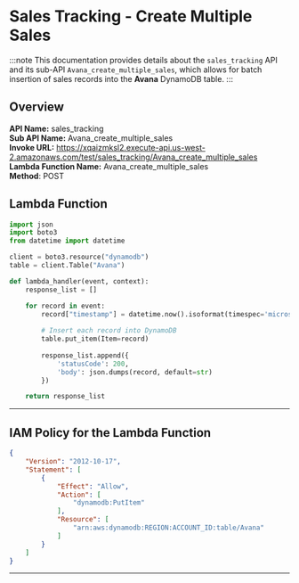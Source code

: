 # Sales Tracking - Create Multiple Sales

:::note
This documentation provides details about the `sales_tracking` API and its sub-API `Avana_create_multiple_sales`, which allows for batch insertion of sales records into the **Avana** DynamoDB table.
:::

## Overview

**API Name:** sales_tracking  
**Sub API Name:** Avana_create_multiple_sales  
**Invoke URL:** https://xqaizmksl2.execute-api.us-west-2.amazonaws.com/test/sales_tracking/Avana_create_multiple_sales  
**Lambda Function Name:** Avana_create_multiple_sales  
**Method**: POST  

## Lambda Function

```python
import json
import boto3
from datetime import datetime

client = boto3.resource("dynamodb")
table = client.Table("Avana")

def lambda_handler(event, context):
    response_list = []

    for record in event:
        record["timestamp"] = datetime.now().isoformat(timespec='microseconds')
        
        # Insert each record into DynamoDB
        table.put_item(Item=record)
        
        response_list.append({
            'statusCode': 200,
            'body': json.dumps(record, default=str)
        })

    return response_list
```

---

## IAM Policy for the Lambda Function

```json
{
    "Version": "2012-10-17",
    "Statement": [
        {
            "Effect": "Allow",
            "Action": [
                "dynamodb:PutItem"
            ],
            "Resource": [
                "arn:aws:dynamodb:REGION:ACCOUNT_ID:table/Avana"
            ]
        }
    ]
}

```
---